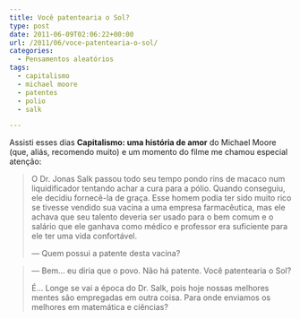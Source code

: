 ```yaml
---
title: Você patentearia o Sol?
type: post
date: 2011-06-09T02:06:22+00:00
url: /2011/06/voce-patentearia-o-sol/
categories:
  - Pensamentos aleatórios
tags:
  - capitalismo
  - michael moore
  - patentes
  - polio
  - salk

---
```

Assisti esses dias **Capitalismo: uma história de amor** do Michael Moore (que, aliás, recomendo muito) e um momento do filme me chamou especial atenção:

> O Dr. Jonas Salk passou todo seu tempo pondo rins de macaco num liquidificador tentando achar a cura para a pólio. Quando conseguiu, ele decidiu fornecê-la de graça. Esse homem podia ter sido muito rico se tivesse vendido sua vacina a uma empresa farmacêutica, mas ele achava que seu talento deveria ser usado para o bem comum e o salário que ele ganhava como médico e professor era suficiente para ele ter uma vida confortável.
>
> — Quem possui a patente desta vacina?

> — Bem… eu diria que o povo. Não há patente. Você patentearia o Sol?
>
> É… Longe se vai a época do Dr. Salk, pois hoje nossas melhores mentes são empregadas em outra coisa. Para onde enviamos os melhores em matemática e ciências?
